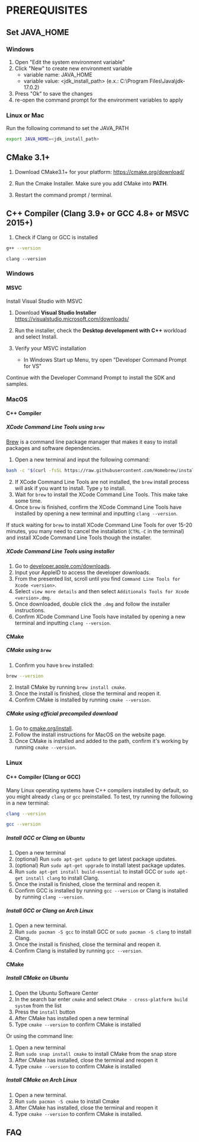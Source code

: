 # PREREQUISITES

## Set JAVA_HOME
### Windows
1. Open "Edit the system environment variable"
2. Click "New" to create new environment variable
   - variable name: JAVA_HOME
   - variable value: <jdk_install_path> (e.x.: C:\Program Files\Java\jdk-17.0.2)
3. Press "Ok" to save the changes
4. re-open the command prompt for the environment variables to apply

### Linux or Mac
Run the following command to set the JAVA_PATH
``` sh
export JAVA_HOME=<jdk_install_path>
```

## CMake 3.1+
1. Download CMake3.1+ for your platform: https://cmake.org/download/

2. Run the Cmake Installer. Make sure you add CMake into **PATH**.

3. Restart the command prompt / terminal.

## C++ Compiler (Clang 3.9+ or GCC 4.8+ or MSVC 2015+)
1. Check if Clang or GCC is installed
``` sh
g++ --version
```
```
clang --version 
```

### Windows
#### MSVC
Install Visual Studio with MSVC
1. Download **Visual Studio Installer**
https://visualstudio.microsoft.com/downloads/


2. Run the installer, check the **Desktop development with C++** workload and select Install.

3. Verify your MSVC installation
   * In Windows Start up Menu, try open "Developer Command Prompt for VS" 

Continue with the Developer Command Prompt to install the SDK and samples. 

### MacOS
#### C++ Compiler
##### XCode Command Line Tools using `brew`

[Brew](https://brew.sh/) is a command line package manager that makes it easy to install packages and software dependencies.

1. Open a new terminal and input the following command:
``` sh
bash -c "$(curl -fsSL https://raw.githubusercontent.com/Homebrew/install/HEAD/install.sh)"
```
2. If XCode Command Line Tools are not installed, the `brew` install process will ask if you want to install. Type `y` to install.
3. Wait for `brew` to install the XCode Command Line Tools. This make take some time.
4. Once `brew` is finished, confirm the XCode Command Line Tools have installed by opening a new terminal and inputting `clang --version`.

If stuck waiting for `brew` to install XCode Command Line Tools for over 15-20 minutes, you many need to cancel the installation (`CTRL-C` in the terminal)
and install XCode Command Line Tools though the installer.

##### XCode Command Line Tools using installer

1. Go to [developer.apple.com/downloads](https://developer.apple.com/download/all/).
2. Input your AppleID to access the developer downloads.
3. From the presented list, scroll until you find `Command Line Tools for Xcode <version>`.
4. Select `view more details` and then select `Additionals Tools for Xcode <version>.dmg`.
5. Once downloaded, double click the `.dmg` and follow the installer instructions.
6. Confirm XCode Command Line Tools have installed by opening a new terminal and inputting `clang --version`.

#### CMake
##### CMake using `brew`

1. Confirm you have `brew` installed:
``` sh
brew --version
```
2. Install CMake by running `brew install cmake`.
3. Once the install is finished, close the terminal and reopen it.
4. Confirm CMake is installed by running `cmake --version`.

##### CMake using official precompiled download

1. Go to [cmake.org/install](https://cmake.org/install/).
2. Follow the install instructions for MacOS on the website page.
3. Once CMake is installed and added to the path, confirm it's working by running `cmake --version`.

### Linux
#### C++ Compiler (Clang or GCC)

Many Linux operating systems have C++ compilers installed by default, so you might already `clang` or `gcc` preinstalled.
To test, try running the following in a new terminal:
``` sh
clang --version
```
``` sh
gcc --version
```

##### Install GCC or Clang on Ubuntu

1. Open a new terminal
2. (optional) Run `sudo apt-get update` to get latest package updates.
3. (optional) Run `sudo apt-get upgrade` to install latest package updates.
4. Run `sudo apt-get install build-essential` to install GCC or `sudo apt-get install clang` to install Clang.
5. Once the install is finished, close the terminal and reopen it.
6. Confirm GCC is installed by running `gcc --version` or Clang is installed by running `clang --version`.

##### Install GCC or Clang on Arch Linux

1. Open a new terminal.
2. Run `sudo pacman -S gcc` to install GCC or `sudo pacman -S clang` to install Clang.
3. Once the install is finished, close the terminal and reopen it.
4. Confirm Clang is installed by running `gcc --version`.

#### CMake

##### Install CMake on Ubuntu

1. Open the Ubuntu Software Center
2. In the search bar enter `cmake` and select `CMake - cross-platform build system` from the list
3. Press the `install` button
4. After CMake has installed open a new terminal
5. Type `cmake --version` to confirm CMake is installed

Or using the command line:

1. Open a new terminal
2. Run `sudo snap install cmake` to install CMake from the snap store
3. After CMake has installed, close the terminal and reopen it
4. Type `cmake --version` to confirm CMake is installed

##### Install CMake on Arch Linux

1. Open a new terminal.
2. Run `sudo pacman -S cmake` to install Cmake
3. After CMake has installed, close the terminal and reopen it
4. Type `cmake --version` to confirm CMake is installed.


## FAQ
